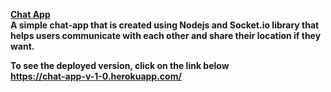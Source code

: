 <b><u>Chat App</u><b><br/>
A simple chat-app that is created using Nodejs and Socket.io library that helps users communicate with each other and share their location if they want.

To see the deployed version, click on the link below <br/>
https://chat-app-v-1-0.herokuapp.com/
